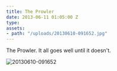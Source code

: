 ```yaml
---
title: The Prowler
date: 2013-06-11 01:05:00 Z
type: 
assets:
- path: "/uploads/20130610-091652.jpg"
---
```


The Prowler. It all goes well until it doesn't.

![20130610-091652](/uploads/20130610-091652.jpg) 
